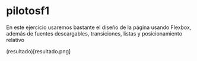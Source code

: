 # pilotosf1

En este ejercicio usaremos bastante el diseño de la página usando Flexbox, además de fuentes descargables, transiciones, listas y posicionamiento relativo

(resultado)[resultado.png]
